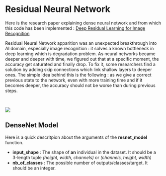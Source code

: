 # Residual Neural Network

Here is the research paper explaining dense neural network and from which this code has been implemented : <a href="https://arxiv.org/pdf/1512.03385.pdf" target="_blank">Deep Residual Learning for Image Recognition</a>

Residual Neural Network apparition was an unexpected breakthrough into AI domain, especially image recognition : it solves a known bottleneck in deep learning which is degradation problem. As neural networks became deeper and deeper with time, we figured out that at a specific moment, the accuracy get saturated and finally drop. To fix it, some researchers find a solution by adding skip connections which link shallow layers to deeper ones. The simple idea behind this is the following : as we give a correct previous state to the network, even with more training time and if it becomes deeper, the accuracy should not be worse than during previous steps.

<br>

 ![](https://images4.programmersought.com/767/4e/4ebe0ae4bc9aa6dba1a2c2d17895aa4f.png)


## DenseNet Model

Here is a quick descritpion about the arguments of the **resnet_model** function.

<ul>
    <li> <b>input_shape</b> : The shape of <b>an</b> individual in the dataset. It should be a 3-length tuple <i>(height, width, channels)</i> or <i>(channels, height, width)</i></li>
    <li> <b>nb_of_classes</b> : The possible number of outputs/classes/target. It should be an integer.</li>
</ul>